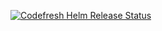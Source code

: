 [![Codefresh Helm Release Status]( https://g.codefresh.io/api/badges/release?type=cf-1&key=eyJhbGciOiJIUzI1NiJ9.NWRkYmQ5Mzk0OThiZjgzNDU2ZDJkNWVj.8HO-_XqVzMyXCgnNi6D0Z-v1UbMe5Qf7qLWAtRwovbk&selector=test-helm&name=aerospike&tillerNamespace=denis-codefresh)]( https://g.codefresh.io/helm/releases/test-helm/denis-codefresh/aerospike/services)

